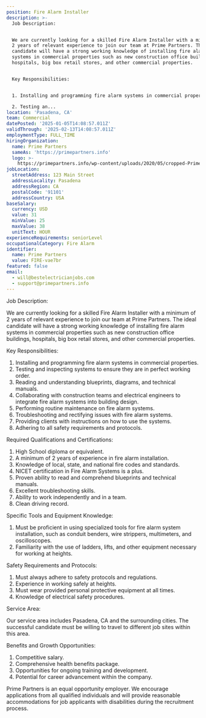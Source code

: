 ```yaml
---
position: Fire Alarm Installer
description: >-
  Job Description:


  We are currently looking for a skilled Fire Alarm Installer with a minimum of
  2 years of relevant experience to join our team at Prime Partners. The ideal
  candidate will have a strong working knowledge of installing fire alarm
  systems in commercial properties such as new construction office buildings,
  hospitals, big box retail stores, and other commercial properties.


  Key Responsibilities:


  1. Installing and programming fire alarm systems in commercial properties.

  2. Testing an...
location: 'Pasadena, CA'
team: Commercial
datePosted: '2025-01-05T14:08:57.011Z'
validThrough: '2025-02-13T14:08:57.011Z'
employmentType: FULL_TIME
hiringOrganization:
  name: Prime Partners
  sameAs: 'https://primepartners.info'
  logo: >-
    https://primepartners.info/wp-content/uploads/2020/05/cropped-Prime-Partners-Logo-NO-BG-1-1.png
jobLocation:
  streetAddress: 123 Main Street
  addressLocality: Pasadena
  addressRegion: CA
  postalCode: '91101'
  addressCountry: USA
baseSalary:
  currency: USD
  value: 31
  minValue: 25
  maxValue: 38
  unitText: HOUR
experienceRequirements: seniorLevel
occupationalCategory: Fire Alarm
identifier:
  name: Prime Partners
  value: FIRE-vae7br
featured: false
email:
  - will@bestelectricianjobs.com
  - support@primepartners.info
---
```




Job Description:

We are currently looking for a skilled Fire Alarm Installer with a minimum of 2 years of relevant experience to join our team at Prime Partners. The ideal candidate will have a strong working knowledge of installing fire alarm systems in commercial properties such as new construction office buildings, hospitals, big box retail stores, and other commercial properties.

Key Responsibilities:

1. Installing and programming fire alarm systems in commercial properties.
2. Testing and inspecting systems to ensure they are in perfect working order.
3. Reading and understanding blueprints, diagrams, and technical manuals.
4. Collaborating with construction teams and electrical engineers to integrate fire alarm systems into building design.
5. Performing routine maintenance on fire alarm systems.
6. Troubleshooting and rectifying issues with fire alarm systems.
7. Providing clients with instructions on how to use the systems.
8. Adhering to all safety requirements and protocols.

Required Qualifications and Certifications:

1. High School diploma or equivalent.
2. A minimum of 2 years of experience in fire alarm installation.
3. Knowledge of local, state, and national fire codes and standards.
4. NICET certification in Fire Alarm Systems is a plus.
5. Proven ability to read and comprehend blueprints and technical manuals.
6. Excellent troubleshooting skills.
7. Ability to work independently and in a team.
8. Clean driving record.

Specific Tools and Equipment Knowledge:

1. Must be proficient in using specialized tools for fire alarm system installation, such as conduit benders, wire strippers, multimeters, and oscilloscopes.
2. Familiarity with the use of ladders, lifts, and other equipment necessary for working at heights.

Safety Requirements and Protocols:

1. Must always adhere to safety protocols and regulations.
2. Experience in working safely at heights.
3. Must wear provided personal protective equipment at all times.
4. Knowledge of electrical safety procedures.

Service Area:

Our service area includes Pasadena, CA and the surrounding cities. The successful candidate must be willing to travel to different job sites within this area.

Benefits and Growth Opportunities:

1. Competitive salary.
2. Comprehensive health benefits package.
3. Opportunities for ongoing training and development.
4. Potential for career advancement within the company.

Prime Partners is an equal opportunity employer. We encourage applications from all qualified individuals and will provide reasonable accommodations for job applicants with disabilities during the recruitment process.
